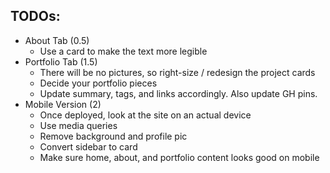 ## TODOs:

- About Tab (0.5)
    - Use a card to make the text more legible
- Portfolio Tab (1.5)
    - There will be no pictures, so right-size / redesign the project cards
    - Decide your portfolio pieces
    - Update summary, tags, and links accordingly. Also update GH pins.
- Mobile Version (2)
    - Once deployed, look at the site on an actual device
    - Use media queries
    - Remove background and profile pic
    - Convert sidebar to card
    - Make sure home, about, and portfolio content looks good on mobile
